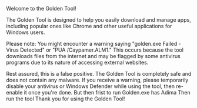 Welcome to the Golden Tool!

The Golden Tool is designed to help you easily download and manage apps, including popular ones like Chrome and other useful applications for Windows users.

Please note: You might encounter a warning saying "golden.exe Failed - Virus Detected" or "PUA
/Caypamer.ALM1." This occurs because the tool downloads files from the internet and may be flagged by some antivirus programs due to its nature of accessing external websites.

Rest assured, this is a false positive. The Golden Tool is completely safe and does not contain any malware. If you receive a warning, please temporarily disable your antivirus or Windows Defender while using the tool, then re-enable it once you're done.
But then frist to run Golden.exe has Adima Then run the tool 
Thank you for using the Golden Tool!

